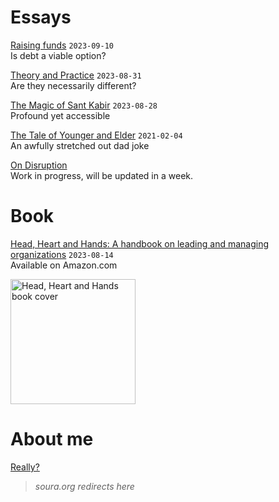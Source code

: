 # Essays
[Raising funds](essays/raisingFunds.md) `2023-09-10`  
Is debt a viable option?

[Theory and Practice](essays/theoryAndPractice.md) `2023-08-31`   
Are they necessarily different?

[The Magic of Sant Kabir](essays/kabirVaani.md) `2023-08-28`  
Profound yet accessible

[The Tale of Younger and Elder](essays/youngerAndElder.md) `2021-02-04`  
An awfully stretched out dad joke

[On Disruption](_posts/onDisruption.md)  
Work in progress, will be updated in a week.

# Book
[Head, Heart and Hands: A handbook on leading and managing organizations](https://www.amazon.com/dp/B0CFRDTV12) `2023-08-14`     
Available on Amazon.com

<img src = "https://github.com/soura-b/soura-b.github.io/assets/20471068/1b946035-c98a-42b5-9ab6-19b9451bf612" alt="Head, Heart and Hands book cover" width="200">

# About me
[Really?](about.md)

> _soura.org redirects here_
